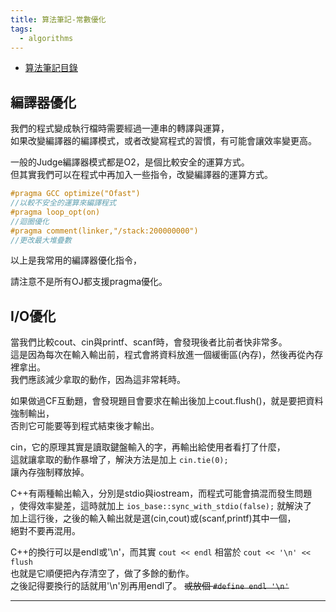 ```yaml
---
title: 算法筆記-常數優化
tags: 
  - algorithms
---
```


* [算法筆記目錄](/posts/algo-index/)

## 編譯器優化
我們的程式變成執行檔時需要經過一連串的轉譯與運算，  
如果改變編譯器的編譯模式，或者改變寫程式的習慣，有可能會讓效率變更高。

一般的Judge編譯器模式都是O2，是個比較安全的運算方式。  
但其實我們可以在程式中再加入一些指令，改變編譯器的運算方式。  

```cpp
#pragma GCC optimize("Ofast") 
//以較不安全的運算來編譯程式
#pragma loop_opt(on) 
//迴圈優化
#pragma comment(linker,"/stack:200000000")
//更改最大堆疊數
```

以上是我常用的編譯器優化指令，

請注意不是所有OJ都支援pragma優化。

## I/O優化

當我們比較cout、cin與printf、scanf時，會發現後者比前者快非常多。  
這是因為每次在輸入輸出前，程式會將資料放進一個緩衝區(內存)，然後再從內存裡拿出。  
我們應該減少拿取的動作，因為這非常耗時。

如果做過CF互動題，會發現題目會要求在輸出後加上cout.flush()，就是要把資料強制輸出，  
否則它可能要等到程式結束後才輸出。  

cin，它的原理其實是讀取鍵盤輸入的字，再輸出給使用者看打了什麼，  
這就讓拿取的動作暴增了，解決方法是加上 `cin.tie(0);`  
讓內存強制釋放掉。

C++有兩種輸出輸入，分別是stdio與iostream，而程式可能會搞混而發生問題  
，使得效率變差，這時就加上 `ios_base::sync_with_stdio(false);` 就解決了  
加上這行後，之後的輸入輸出就是選(cin,cout)或(scanf,printf)其中一個，  
絕對不要再混用。

C++的換行可以是endl或'\n'，而其實 `cout << endl` 相當於 `cout << '\n' << flush`  
也就是它順便把內存清空了，做了多餘的動作。  
之後記得要換行的話就用'\n'別再用endl了。 ~~或放個 `#define endl '\n'`~~

---
